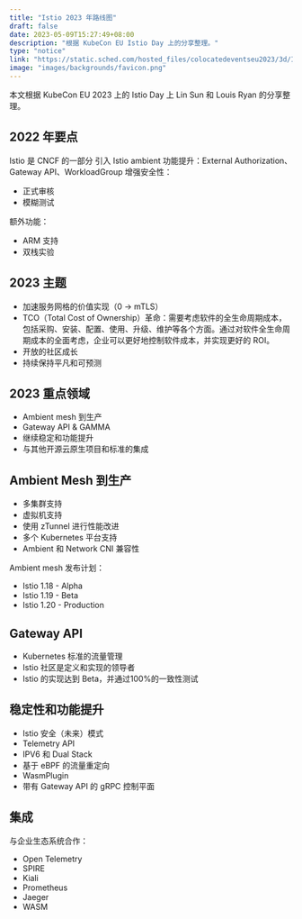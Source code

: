 ```yaml
---
title: "Istio 2023 年路线图"
draft: false
date: 2023-05-09T15:27:49+08:00
description: "根据 KubeCon EU Istio Day 上的分享整理。"
type: "notice"
link: "https://static.sched.com/hosted_files/colocatedeventseu2023/3d/Istio%20Roadmap%20Update.pdf"
image: "images/backgrounds/favicon.png"
---
```


本文根据 KubeCon EU 2023 上的 Istio Day 上 Lin Sun 和 Louis Ryan 的分享整理。

## 2022 年要点

Istio 是 CNCF 的一部分 引入 Istio ambient 功能提升：External Authorization、Gateway API、WorkloadGroup 增强安全性：

- 正式审核
- 模糊测试

额外功能：

- ARM 支持
- 双栈实验

## 2023 主题

- 加速服务网格的价值实现（0 → mTLS）
- TCO（Total Cost of Ownership）革命：需要考虑软件的全生命周期成本，包括采购、安装、配置、使用、升级、维护等各个方面。通过对软件全生命周期成本的全面考虑，企业可以更好地控制软件成本，并实现更好的 ROI。
- 开放的社区成长
- 持续保持平凡和可预测

## 2023 重点领域

- Ambient mesh 到生产
- Gateway API & GAMMA
- 继续稳定和功能提升
- 与其他开源云原生项目和标准的集成

## Ambient Mesh 到生产

- 多集群支持
- 虚拟机支持
- 使用 zTunnel 进行性能改进
- 多个 Kubernetes 平台支持
- Ambient 和 Network CNI 兼容性

Ambient mesh 发布计划：

- Istio 1.18 - Alpha
- Istio 1.19 - Beta 
- Istio 1.20 - Production

## Gateway API

- Kubernetes 标准的流量管理
- Istio 社区是定义和实现的领导者
- Istio 的实现达到 Beta，并通过100%的一致性测试

## 稳定性和功能提升

- Istio 安全（未来）模式
- Telemetry API
- IPV6 和 Dual Stack
- 基于 eBPF 的流量重定向
- WasmPlugin
- 带有 Gateway API 的 gRPC 控制平面

## 集成

与企业生态系统合作：

- Open Telemetry
- SPIRE
- Kiali
- Prometheus
- Jaeger
- WASM
